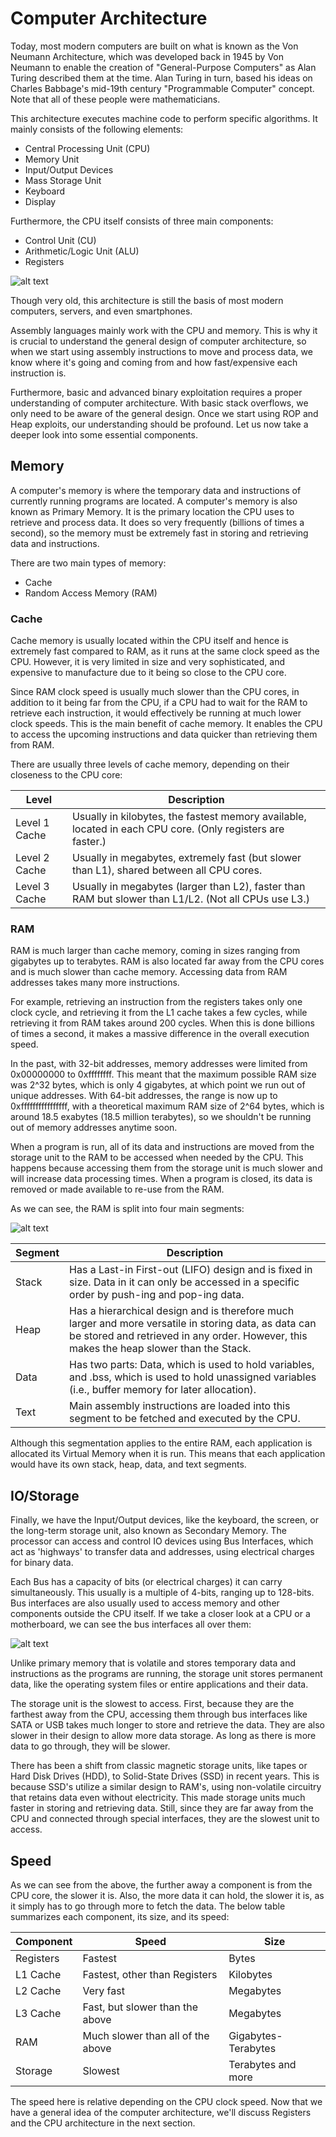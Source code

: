 # Computer Architecture

Today, most modern computers are built on what is known as the Von Neumann Architecture, which was developed back in 1945 by Von Neumann to enable the creation of "General-Purpose Computers" as Alan Turing described them at the time. Alan Turing in turn, based his ideas on Charles Babbage's mid-19th century "Programmable Computer" concept. Note that all of these people were mathematicians.

This architecture executes machine code to perform specific algorithms. It mainly consists of the following elements:

- Central Processing Unit (CPU)
- Memory Unit
- Input/Output Devices
- Mass Storage Unit
- Keyboard
- Display

Furthermore, the CPU itself consists of three main components:

- Control Unit (CU)
- Arithmetic/Logic Unit (ALU)
- Registers

![alt text](/Images/image-139.png)

Though very old, this architecture is still the basis of most modern computers, servers, and even smartphones.

Assembly languages mainly work with the CPU and memory. This is why it is crucial to understand the general design of computer architecture, so when we start using assembly instructions to move and process data, we know where it's going and coming from and how fast/expensive each instruction is.

Furthermore, basic and advanced binary exploitation requires a proper understanding of computer architecture. With basic stack overflows, we only need to be aware of the general design. Once we start using ROP and Heap exploits, our understanding should be profound. Let us now take a deeper look into some essential components.

## Memory

A computer's memory is where the temporary data and instructions of currently running programs are located. A computer's memory is also known as Primary Memory. It is the primary location the CPU uses to retrieve and process data. It does so very frequently (billions of times a second), so the memory must be extremely fast in storing and retrieving data and instructions.

There are two main types of memory:

- Cache
- Random Access Memory (RAM)

### Cache

Cache memory is usually located within the CPU itself and hence is extremely fast compared to RAM, as it runs at the same clock speed as the CPU. However, it is very limited in size and very sophisticated, and expensive to manufacture due to it being so close to the CPU core.

Since RAM clock speed is usually much slower than the CPU cores, in addition to it being far from the CPU, if a CPU had to wait for the RAM to retrieve each instruction, it would effectively be running at much lower clock speeds. This is the main benefit of cache memory. It enables the CPU to access the upcoming instructions and data quicker than retrieving them from RAM.

There are usually three levels of cache memory, depending on their closeness to the CPU core:

| Level         | Description                                                                                                |
| ------------- | ---------------------------------------------------------------------------------------------------------- |
| Level 1 Cache | Usually in kilobytes, the fastest memory available, located in each CPU core. (Only registers are faster.) |
| Level 2 Cache | Usually in megabytes, extremely fast (but slower than L1), shared between all CPU cores.                   |
| Level 3 Cache | Usually in megabytes (larger than L2), faster than RAM but slower than L1/L2. (Not all CPUs use L3.)       |

### RAM

RAM is much larger than cache memory, coming in sizes ranging from gigabytes up to terabytes. RAM is also located far away from the CPU cores and is much slower than cache memory. Accessing data from RAM addresses takes many more instructions.

For example, retrieving an instruction from the registers takes only one clock cycle, and retrieving it from the L1 cache takes a few cycles, while retrieving it from RAM takes around 200 cycles. When this is done billions of times a second, it makes a massive difference in the overall execution speed.

In the past, with 32-bit addresses, memory addresses were limited from 0x00000000 to 0xffffffff. This meant that the maximum possible RAM size was 2^32 bytes, which is only 4 gigabytes, at which point we run out of unique addresses. With 64-bit addresses, the range is now up to 0xffffffffffffffff, with a theoretical maximum RAM size of 2^64 bytes, which is around 18.5 exabytes (18.5 million terabytes), so we shouldn't be running out of memory addresses anytime soon.

When a program is run, all of its data and instructions are moved from the storage unit to the RAM to be accessed when needed by the CPU. This happens because accessing them from the storage unit is much slower and will increase data processing times. When a program is closed, its data is removed or made available to re-use from the RAM.

As we can see, the RAM is split into four main segments:

![alt text](/Images/image-140.png)

| Segment | Description                                                                                                                                                                                      |
| ------- | ------------------------------------------------------------------------------------------------------------------------------------------------------------------------------------------------ |
| Stack   | Has a Last-in First-out (LIFO) design and is fixed in size. Data in it can only be accessed in a specific order by push-ing and pop-ing data.                                                    |
| Heap    | Has a hierarchical design and is therefore much larger and more versatile in storing data, as data can be stored and retrieved in any order. However, this makes the heap slower than the Stack. |
| Data    | Has two parts: Data, which is used to hold variables, and .bss, which is used to hold unassigned variables (i.e., buffer memory for later allocation).                                           |
| Text    | Main assembly instructions are loaded into this segment to be fetched and executed by the CPU.                                                                                                   |

Although this segmentation applies to the entire RAM, each application is allocated its Virtual Memory when it is run. This means that each application would have its own stack, heap, data, and text segments.

## IO/Storage

Finally, we have the Input/Output devices, like the keyboard, the screen, or the long-term storage unit, also known as Secondary Memory. The processor can access and control IO devices using Bus Interfaces, which act as 'highways' to transfer data and addresses, using electrical charges for binary data.

Each Bus has a capacity of bits (or electrical charges) it can carry simultaneously. This usually is a multiple of 4-bits, ranging up to 128-bits. Bus interfaces are also usually used to access memory and other components outside the CPU itself. If we take a closer look at a CPU or a motherboard, we can see the bus interfaces all over them:

![alt text](/Images/image-141.png)

Unlike primary memory that is volatile and stores temporary data and instructions as the programs are running, the storage unit stores permanent data, like the operating system files or entire applications and their data.

The storage unit is the slowest to access. First, because they are the farthest away from the CPU, accessing them through bus interfaces like SATA or USB takes much longer to store and retrieve the data. They are also slower in their design to allow more data storage. Αs long as there is more data to go through, they will be slower.

There has been a shift from classic magnetic storage units, like tapes or Hard Disk Drives (HDD), to Solid-State Drives (SSD) in recent years. This is because SSD's utilize a similar design to RAM's, using non-volatile circuitry that retains data even without electricity. This made storage units much faster in storing and retrieving data. Still, since they are far away from the CPU and connected through special interfaces, they are the slowest unit to access.

## Speed

As we can see from the above, the further away a component is from the CPU core, the slower it is. Also, the more data it can hold, the slower it is, as it simply has to go through more to fetch the data. The below table summarizes each component, its size, and its speed:

| Component | Speed                             | Size                |
| --------- | --------------------------------- | ------------------- |
| Registers | Fastest                           | Bytes               |
| L1 Cache  | Fastest, other than Registers     | Kilobytes           |
| L2 Cache  | Very fast                         | Megabytes           |
| L3 Cache  | Fast, but slower than the above   | Megabytes           |
| RAM       | Much slower than all of the above | Gigabytes-Terabytes |
| Storage   | Slowest                           | Terabytes and more  |

The speed here is relative depending on the CPU clock speed. Now that we have a general idea of the computer architecture, we'll discuss Registers and the CPU architecture in the next section.
